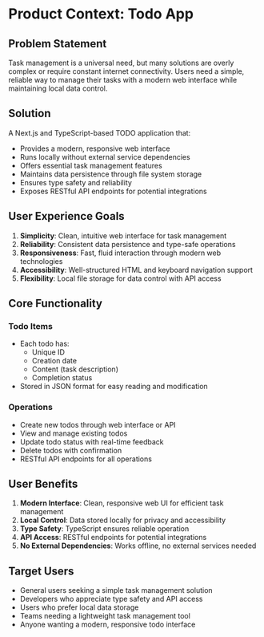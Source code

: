 # Product Context: Todo App

## Problem Statement
Task management is a universal need, but many solutions are overly complex or require constant internet connectivity. Users need a simple, reliable way to manage their tasks with a modern web interface while maintaining local data control.

## Solution
A Next.js and TypeScript-based TODO application that:
- Provides a modern, responsive web interface
- Runs locally without external service dependencies
- Offers essential task management features
- Maintains data persistence through file system storage
- Ensures type safety and reliability
- Exposes RESTful API endpoints for potential integrations

## User Experience Goals
1. **Simplicity**: Clean, intuitive web interface for task management
2. **Reliability**: Consistent data persistence and type-safe operations
3. **Responsiveness**: Fast, fluid interaction through modern web technologies
4. **Accessibility**: Well-structured HTML and keyboard navigation support
5. **Flexibility**: Local file storage for data control with API access

## Core Functionality
### Todo Items
- Each todo has:
  - Unique ID
  - Creation date
  - Content (task description)
  - Completion status
- Stored in JSON format for easy reading and modification

### Operations
- Create new todos through web interface or API
- View and manage existing todos
- Update todo status with real-time feedback
- Delete todos with confirmation
- RESTful API endpoints for all operations

## User Benefits
1. **Modern Interface**: Clean, responsive web UI for efficient task management
2. **Local Control**: Data stored locally for privacy and accessibility
3. **Type Safety**: TypeScript ensures reliable operation
4. **API Access**: RESTful endpoints for potential integrations
5. **No External Dependencies**: Works offline, no external services needed

## Target Users
- General users seeking a simple task management solution
- Developers who appreciate type safety and API access
- Users who prefer local data storage
- Teams needing a lightweight task management tool
- Anyone wanting a modern, responsive todo interface
